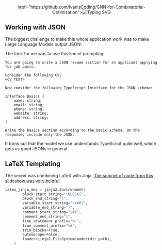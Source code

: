 <p align="center">
     href="https://github.com/IvanIsCoding/GNN-for-Combinatorial-Optimization"><img src="https://readme-typing-svg.herokuapp.com?font=Fira+Code&pause=1000&color=030A0E&center=true&width=435&lines=Learning+how+to+work+with+LLMs" alt="Typing SVG" />
</p>

## Working with JSON

The biggest challenge to make this whole application work was to make Large Language Models output JSON!

The trick for me was to use this line of prompting:

```
You are going to write a JSON resume section for an applicant applying for job posts.

Consider the following CV:
<CV_TEXT>

Now consider the following TypeScript Interface for the JSON schema:

interface Basics {
    name: string;
    email: string;
    phone: string;
    website: string;
    address: string;
}

Write the basics section according to the Basic schema. On the response, include only the JSON.
```

It turns out that the model we use understands TypeScript quite well, which gets us good JSONs in general.

## LaTeX Templating

The secret was combining LaTeX with Jinja. [The snippet of code from this slideshow was very helpful](https://tug.org/tug2019/slides/slides-ziegenhagen-python.pdf):

```python
latex_jinja_env = jinja2.Environment(
        block_start_string="\BLOCK{",
        block_end_string="}",
        variable_start_string="\VAR{",
        variable_end_string="}",
        comment_start_string="\#{",
        comment_end_string="}",
        line_statement_prefix="%-",
        line_comment_prefix="%#",
        trim_blocks=True,
        autoescape=False,
        loader=jinja2.FileSystemLoader(dir_path),
    )
```